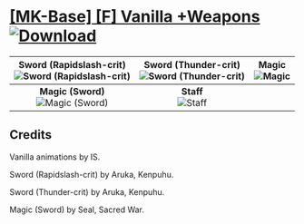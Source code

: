 # [\[MK-Base\] \[F\] Vanilla +Weapons](https://github.com/Klokinator/FE-Repo/tree/main/Battle%20Animations/Mounted%20-%20Valks,%20MKs,%20Magi/%5BMK-Base%5D%20%5BF%5D%20Vanilla%20%2BWeapons) [![Download](https://img.shields.io/badge/Download--red?style=social&logo=github)](https://minhaskamal.github.io/DownGit/#/home?url=https://github.com/Klokinator/FE-Repo/tree/main/Battle%20Animations/Mounted%20-%20Valks,%20MKs,%20Magi/%5BMK-Base%5D%20%5BF%5D%20Vanilla%20%2BWeapons)

| <b>Sword (Rapidslash-crit)</b><br/><img alt="Sword (Rapidslash-crit)" src="https://raw.githubusercontent.com/Klokinator/FE-Repo/main/Battle%20Animations/Mounted%20-%20Valks,%20MKs,%20Magi/%5BMK-Base%5D%20%5BF%5D%20Vanilla%20+Weapons/1.%20Sword%20(Rapidslash-crit)/Sword.gif"/> | <b>Sword (Thunder-crit)</b><br/><img alt="Sword (Thunder-crit)" src="https://raw.githubusercontent.com/Klokinator/FE-Repo/main/Battle%20Animations/Mounted%20-%20Valks,%20MKs,%20Magi/%5BMK-Base%5D%20%5BF%5D%20Vanilla%20+Weapons/1.%20Sword%20(Thunder-crit)/Sword.gif"/> | <b>Magic</b><br/><img alt="Magic" src="https://raw.githubusercontent.com/Klokinator/FE-Repo/main/Battle%20Animations/Mounted%20-%20Valks,%20MKs,%20Magi/%5BMK-Base%5D%20%5BF%5D%20Vanilla%20+Weapons/6.%20Magic/Magic.gif"/> |
| :---: | :---: | :---: |
| <b>Magic (Sword)</b><br/><img alt="Magic (Sword)" src="https://raw.githubusercontent.com/Klokinator/FE-Repo/main/Battle%20Animations/Mounted%20-%20Valks,%20MKs,%20Magi/%5BMK-Base%5D%20%5BF%5D%20Vanilla%20+Weapons/6.%20Magic%20(Sword)/Magic.gif"/> | <b>Staff</b><br/><img alt="Staff" src="https://raw.githubusercontent.com/Klokinator/FE-Repo/main/Battle%20Animations/Mounted%20-%20Valks,%20MKs,%20Magi/%5BMK-Base%5D%20%5BF%5D%20Vanilla%20+Weapons/7.%20Staff/Staff.gif"/> |

## Credits

Vanilla animations by IS.

Sword (Rapidslash-crit) by Aruka, Kenpuhu.

Sword (Thunder-crit) by Aruka, Kenpuhu.

Magic (Sword) by Seal, Sacred War.

